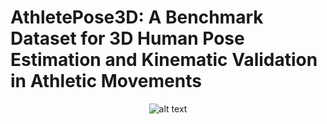 # AthletePose3D: A Benchmark Dataset for 3D Human Pose Estimation and Kinematic Validation in Athletic Movements

<p align="center">
  <img src="https://github.com/calvinyeungck/AthletePose3D/blob/main/fig/cvsports2025.png" alt="alt text">
</p>